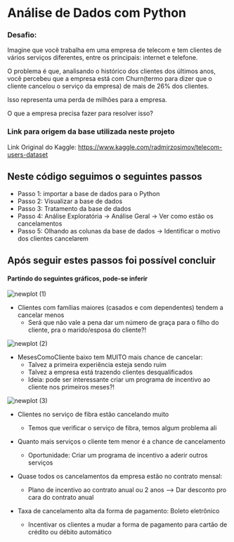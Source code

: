 # Análise de Dados com Python

### Desafio:

Imagine que você trabalha em uma empresa de telecom e tem clientes de vários serviços diferentes, entre os principais: internet e telefone.

O problema é que, analisando o histórico dos clientes dos últimos anos, você percebeu que a empresa está com Churn(termo para dizer que o cliente cancelou o serviço da empresa) de mais de 26% dos clientes.

Isso representa uma perda de milhões para a empresa.

O que a empresa precisa fazer para resolver isso?

### Link para origem da base utilizada neste projeto
Link Original do Kaggle: https://www.kaggle.com/radmirzosimov/telecom-users-dataset

## Neste código seguimos o seguintes passos

- Passo 1: importar a base de dados para o Python
- Passo 2: Visualizar a base de dados
- Passo 3: Tratamento da base de dados
- Passo 4: Análise Exploratória -> Análise Geral -> Ver como estão os cancelamentos
- Passo 5: Olhando as colunas da base de dados  -> Identificar o motivo dos clientes cancelarem

## Após seguir estes passos foi possível concluir

#### Partindo do seguintes gráficos, pode-se inferir

![newplot (1)](https://user-images.githubusercontent.com/88164286/155800956-5c1c778d-d419-4484-a958-1964fc75da25.png)

- Clientes com famílias maiores (casados e com dependentes) tendem a cancelar menos
    - Será que não vale a pena dar um número de graça para o filho do cliente, pra o marido/esposa do cliente?!
  
![newplot (2)](https://user-images.githubusercontent.com/88164286/155801460-a38c4714-bb5f-4123-a886-1f818db28efc.png)
 
- MesesComoCliente baixo tem MUITO mais chance de cancelar:
    - Talvez a primeira experiência esteja sendo ruim
    - Talvez a empresa está trazendo clientes desqualificados
    - Ideia: pode ser interessante criar um programa de incentivo ao cliente nos primeiros meses?!
    
![newplot (3)](https://user-images.githubusercontent.com/88164286/155801468-abedd23e-a4c3-4f50-bc61-1f8f72ed4318.png) 

- Clientes no serviço de fibra estão cancelando muito
    - Temos que verificar o serviço de fibra, temos algum problema ali
    
- Quanto mais serviços o cliente tem menor é a chance de cancelamento
    - Oportunidade: Criar um programa de incentivo a aderir outros serviços
    
- Quase todos os cancelamentos da empresa estão no contrato mensal:
    - Plano de incentivo ao contrato anual ou 2 anos --> Dar desconto pro cara do contrato anual
 
- Taxa de cancelamento alta da forma de pagamento: Boleto eletrônico
    - Incentivar os clientes a mudar a forma de pagamento para cartão de crédito ou débito automático
